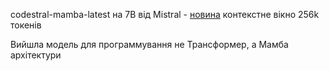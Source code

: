 <!--
date: 2024-07-20T02:01:57
-->

codestral-mamba-latest  на 7B від Mistral - [новина](https://mistral.ai/news/codestral-mamba/) 
контекстне вікно 256k токенів

Вийшла модель для программування не Трансформер, а Мамба архітектури